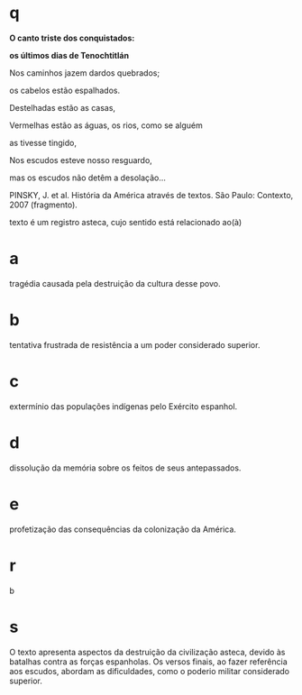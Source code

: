 # q
**O canto triste dos conquistados:**

**os últimos dias de Tenochtitlán**

Nos caminhos jazem dardos quebrados;

os cabelos estão espalhados.

Destelhadas estão as casas,

Vermelhas estão as águas, os rios, como se alguém

as tivesse tingido,

Nos escudos esteve nosso resguardo,

mas os escudos não detêm a desolação…

PINSKY, J. et al. História da América através de textos. São Paulo: Contexto, 2007 (fragmento).

texto é um registro asteca, cujo sentido está relacionado ao(à)

# a
tragédia causada pela destruição da cultura desse povo.

# b
tentativa frustrada de resistência a um poder considerado superior.

# c
extermínio das populações indígenas pelo Exército espanhol.

# d
dissolução da memória sobre os feitos de seus antepassados.

# e
profetização das consequências da colonização da América.

# r
b

# s
O texto apresenta aspectos da destruição da civilização asteca, devido às batalhas contra as forças espanholas. Os versos finais, ao fazer referência aos escudos, abordam as dificuldades, como o poderio militar considerado superior.
